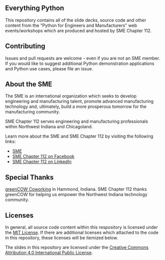 ## Everything Python

This repository contains all of the slide decks, source code and other content
from the "Python for Engineers and Manufacturers" web events/workshops which
are produced and hosted by SME Chapter 112.

## Contributing

Issues and pull requests are welcome - even if you are not an SME member. If you would like to suggest additional Python demonstration
applications and Python use cases, please file an issue.

## About the SME

The SME is an international organization which seeks to develop engineering and manufacturing talent, promote advanced manufacturing
technology and, ultimately, build a more prosperous tomorrow for the manufacturing community.

SME Chapter 112 serves engineering and manufacturing professionals within Northwest Indiana and Chicagoland.

Learn more about the SME and SME Chapter 112 by visiting the following links:

* [SME](http://www.sme.org/)
* [SME Chapter 112 on Facebook](https://www.facebook.com/sme112/)
* [SME Chapter 112 on LinkedIn](https://www.linkedin.com/company/sme112)

## Special Thanks

[greenCOW Coworking](http://greencow.space/) in Hammond, Indiana. SME Chapter 112 thanks greenCOW for helping us empower the Northwest Indiana technology community.

## Licenses

In general, all source code content within this respository is licensed under the [MIT License](https://opensource.org/licenses/MIT). If there are additional licenses which attached to the code in this repository, these licenses will be
itemized below.

The slides in this repository are licensed under
the [Creative Commons Attribution 4.0 International Public License](https://creativecommons.org/licenses/by/4.0/legalcode).